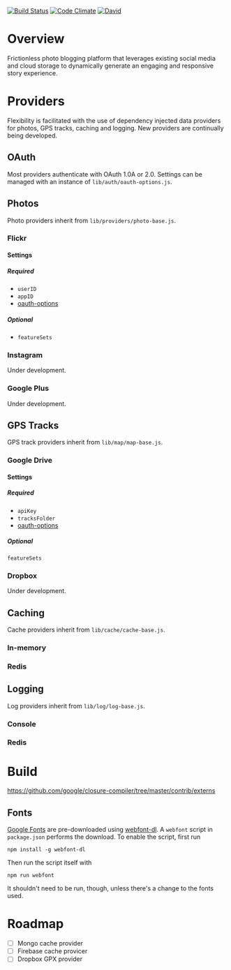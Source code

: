 [![Build Status](https://travis-ci.org/Jason-Abbott/trail-image.svg?branch=master)](https://travis-ci.org/Jason-Abbott/trail-image)
[![Code Climate](https://codeclimate.com/github/Jason-Abbott/trail-image/badges/gpa.svg)](https://codeclimate.com/github/Jason-Abbott/trail-image)
[![David](https://david-dm.org/Jason-Abbott/trail-image.svg)](https://david-dm.org/Jason-Abbott/trail-image)


# Overview
Frictionless photo blogging platform that leverages existing social media and cloud storage to dynamically generate an engaging and responsive story experience.

# Providers
Flexibility is facilitated with the use of dependency injected data providers for photos, GPS tracks, caching and logging. New providers are continually being developed.

## <a name="oauth"></a>OAuth
Most providers authenticate with OAuth 1.0A or 2.0. Settings can be managed with an instance of `lib/auth/oauth-options.js`.

## Photos
Photo providers inherit from `lib/providers/photo-base.js`.

### Flickr

#### Settings

##### Required
- `userID`
- `appID`
- [oauth-options](#oauth)

##### Optional
- `featureSets`

### Instagram
Under development.

### Google Plus
Under development.

## GPS Tracks
GPS track providers inherit from `lib/map/map-base.js`.

### Google Drive
#### Settings

##### Required
- `apiKey`
- `tracksFolder`
- [oauth-options](#oauth)

##### Optional
`featureSets`

### Dropbox
Under development.

## Caching
Cache providers inherit from `lib/cache/cache-base.js`.

### In-memory

### Redis

## Logging
Log providers inherit from `lib/log/log-base.js`.

### Console

### Redis

# Build

https://github.com/google/closure-compiler/tree/master/contrib/externs

## Fonts
[Google Fonts](http://www.google.com/fonts/) are pre-downloaded using
[webfont-dl](https://github.com/mmastrac/webfont-dl). A `webfont` script in `package.json`
performs the download. To enable the script, first run

```
npm install -g webfont-dl
```
Then run the script itself with
```
npm run webfont
```
It shouldn't need to be run, though, unless there's a change to the fonts used.

# Roadmap

- [ ] Mongo cache provider
- [ ] Firebase cache provicer
- [ ] Dropbox GPX provider